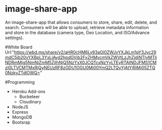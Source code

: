 # image-share-app
An image-share-app that allows consumers to store, share, edit, delete, and search. Consumers will be able to upload, retrieve metadata information and store in the database (camera type, Geo Location, and ISO/Advance settings).

#White Board
Url:"https://wbd.ms/share/v2/aHR0cHM6Ly93aGl0ZWJvYXJkLm1pY3Jvc29mdC5jb20vYXBpL3YxLjAvd2hpdGVib2FyZHMvcmVkZWVtLzJhZjdiNTIyMTliNDRmMjg5NmNiZmM5ZjlhNjQ5NzYxX0JCQTcxNzYyLTEyRTAtNDJFMS1CMzI0LTVCMTMxRjQyNEUzRF8zODU1OGU0Mi00YmQ2LTQyYjAtYjRiMi05ZTQ0NzkyZTdlOWQ="

#Programming
- Heroku Add-ons
    - Bucketeer
    - Cloudinary
- NodeJS
- Express
- MongoDB
- Bootsrap
